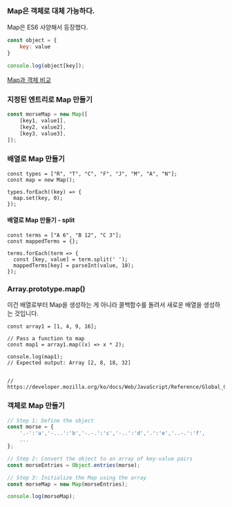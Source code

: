 ### Map은 객체로 대체 가능하다.
Map은 ES6 사양해서 등장했다.
```javascript
const object = {
    key: value
}

console.log(object[key]);
```
[Map과 객체 비교](https://kellis.tistory.com/129)

  
### 지정된 엔트리로 Map 만들기
```javascript
const morseMap = new Map([
    [key1, value1],
    [key2, value2],
    [key3, value3],
]);
```

### 배열로 Map 만들기
```
const types = ["R", "T", "C", "F", "J", "M", "A", "N"];
const map = new Map();

types.forEach((key) => {
  map.set(key, 0);
});
```

#### 배열로 Map 만들기 - split
```
const terms = ["A 6", "B 12", "C 3"];
const mappedTerms = {};

terms.forEach(term => {
  const [key, value] = term.split(' ');
  mappedTerms[key] = parseInt(value, 10);
});
```


### Array.prototype.map()
이건 배열로부터 Map을 생성하는 게 아니라 콜백함수를 돌려서 새로운 배열을 생성하는 것입니다. 

```
const array1 = [1, 4, 9, 16];

// Pass a function to map
const map1 = array1.map((x) => x * 2);

console.log(map1);
// Expected output: Array [2, 8, 18, 32]


// https://developer.mozilla.org/ko/docs/Web/JavaScript/Reference/Global_Objects/Array/map
```


### 객체로 Map 만들기
```javascript
// Step 1: Define the object
const morse = { 
    '.-':'a','-...':'b','-.-.':'c','-..':'d','.':'e','..-.':'f',
    ...
};

// Step 2: Convert the object to an array of key-value pairs
const morseEntries = Object.entries(morse);

// Step 3: Initialize the Map using the array
const morseMap = new Map(morseEntries);

console.log(morseMap);
```
